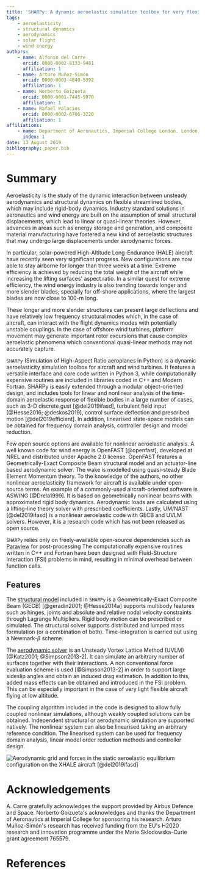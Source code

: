 ```yaml
---
title: 'SHARPy: A dynamic aeroelastic simulation toolbox for very flexible aircraft and wind turbines'
tags:
    - aeroelasticity
    - structural dynamics
    - aerodynamics
    - solar flight
    - wind energy
authors:
    - name: Alfonso del Carre
      orcid: 0000-0002-8133-9481
      affiliation: 1
    - name: Arturo Muñoz-Simón
      orcid: 0000-0003-4840-5392
      affiliation: 1
    - name: Norberto Goizueta
      orcid: 0000-0001-7445-5970
      affiliation: 1
    - name: Rafael Palacios
      orcid: 0000-0002-6706-3220
      affiliation: 1
affiliations:
    - name: Department of Aeronautics, Imperial College London. London, UK.
      index: 1
date: 13 August 2019
bibliography: paper.bib
---
```


# Summary

Aeroelasticity is the study of the dynamic interaction between unsteady aerodynamics
and structural dynamics on flexible streamlined bodies, which may include
rigid-body dynamics.  Industry standard solutions in aeronautics and wind energy
are built on the assumption of small structural displacements, which lead to linear
or quasi-linear theories. However, advances in areas such as energy storage and generation,
and composite material manufacturing have fostered a new kind of aeroelastic
structures that may undergo large displacements under aerodynamic forces.

In particular, solar-powered High-Altitude Long-Endurance (HALE) aircraft
have recently seen very significant progress. New configurations
are now able
to stay airborne for longer than three weeks at a time.
Extreme efficiency is achieved by reducing the total weight of the aircraft while
increasing the lifting surfaces' aspect ratio.
In a similar quest for extreme efficiency, the wind energy industry
is also trending towards longer and more slender blades, specially for off-shore
applications, where the largest blades are now close to 100-m long.


These longer and more slender structures can present large deflections and have relatively low frequency structural
modes which, in the case of aircraft, can interact with the flight dynamics modes with potentially unstable couplings.
In the case of offshore wind turbines, platform movement may generate important rotor excursions that cause complex
aeroelastic phenomena which conventional quasi-linear methods may not accurately capture.


``SHARPy`` (Simulation of High-Aspect Ratio aeroplanes in Python) is a dynamic aeroelasticity simulation toolbox for
aircraft and wind turbines. It features a versatile interface and core code written in Python 3, while computationally
expensive routines are included in libraries coded in C++ and Modern Fortran. SHARPy is easily extended through a
modular object-oriented design, and includes tools for linear and nonlinear analysis of the time-domain aeroelastic
response of flexible bodies in a large number of cases, such as 3-D discrete gust [@del2019ifasd], turbulent field
input [@Hesse2016; @deskos2019], control surface deflection and prescribed motion [@del2019efficient]. In addition, linearised
state-space models can be obtained for frequency domain analysis, controller design and model reduction.


Few open source options are available for nonlinear aeroelastic analysis. A well known code for wind
energy is OpenFAST [@openfast], developed at NREL and distributed under
Apache 2.0 license. OpenFAST features a Geometrically-Exact Composite Beam structural
model and an actuator-line based aerodynamic solver. The wake is modelled using
quasi-steady Blade Element Momentum theory. To the knowledge of the authors,
no other nonlinear aeroelasticity framework for aircraft is available
under open-source terms. An example of a commonly-used aircraft-oriented software
is ASWING [@Drela1999]. It is based on geometrically nonlinear beams with approximated
rigid body dynamics. Aerodynamic loads are calculated using a lifting-line
theory solver with prescribed coefficients. Lastly, UM/NAST [@del2019ifasd] is a nonlinear
aeroelastic code with GECB and UVLM solvers. However, it is a research code
which has not been released as open source.


``SHARPy`` relies only on freely-available open-source dependencies
such as [Paraview](https://paraview.org) for post-processing
The computationally
expensive routines written in C++ and Fortran have been designed with Fluid-Structure
Interaction (FSI) problems in mind, resulting in minimal overhead between
function calls.

## Features
The [structural model](https://github.com/imperialcollegelondon/xbeam)
included in ``SHARPy`` is a Geometrically-Exact Composite Beam (GECB) [@geradin2001; @Hesse2014a]
supports multibody features
such as hinges, joints and absolute and relative nodal velocity constraints through Lagrange Multipliers.
Rigid body motion can be prescribed or simulated. The structural solver supports
distributed and lumped mass formulation (or a combination of both). Time-integration
is carried out using a Newmark-$\beta$ scheme.

The [aerodynamic solver](https://github.com/imperialcollegelondon/uvlm) is an Unsteady
Vortex Lattice Method (UVLM) [@Katz2001; @Simpson2013-2].
It can simulate an arbitrary number of surfaces together
with their interactions. A non conventional force evaluation scheme is used [@Simpson2013-2] in
order to support large sideslip angles and obtain an induced drag estimation.
In addition to this, added mass effects can be obtained and introduced in the
FSI problem. This can be especially important in the case of very light flexible
aircraft flying at low altitude.

The coupling algorithm included in the code is designed to allow fully coupled
nonlinear simulations, although weakly coupled solutions can be obtained. Independent
structural or aerodynamic simulation are supported natively.
The nonlinear system can also be linearised taking an arbitrary reference condition. The linearised system can be used
for frequency domain analysis, linear model order reduction methods and controller design.

![Aerodynamic grid and forces in the static aeroelastic equilibrium configuration on the XHALE aircraft [@del2019ifasd]](https://github.com/ImperialCollegeLondon/sharpy/raw/main/docs/source/_static/XHALE-render.jpg)


# Acknowledgements
A. Carre gratefully acknowledges the support provided by Airbus Defence and Space. Norberto Goizueta's acknowledges and
thanks the Department of Aeronautics at Imperial College for sponsoring his research.
Arturo Muñoz-Simón's research has received funding from the EU's H2020 research and innovation programme
under the Marie Sklodowska-Curie grant agreement 765579.

# References
